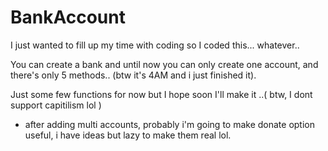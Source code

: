 # BankAccount
I just wanted to fill up my time with coding so I coded this... whatever..

You can create a bank and until now you can only create one account, and there's only 5 methods.. (btw it's 4AM and i just finished it).

Just some few functions for now but I hope soon I'll make it ..( btw, I dont support capitilism lol )
- after adding multi accounts, probably i'm going to make donate option useful, i have ideas but lazy to make them real lol.
